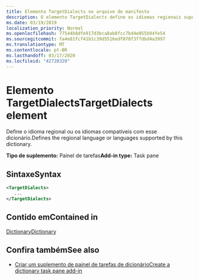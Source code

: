 ```yaml
---
title: Elemento TargetDialects no arquivo de manifesto
description: O elemento TargetDialects define os idiomas regionais suportados por esse dicionário.
ms.date: 03/19/2019
localization_priority: Normal
ms.openlocfilehash: 77544b8dfe917d3bca8ab8fcc7bd4e055b94fe54
ms.sourcegitcommit: fa4e81fcf41b1c39d5516edf078f3ffdbd4a3997
ms.translationtype: MT
ms.contentlocale: pt-BR
ms.lasthandoff: 03/17/2020
ms.locfileid: "42720320"
---
```

# <a name="targetdialects-element"></a><span data-ttu-id="510ea-103">Elemento TargetDialects</span><span class="sxs-lookup"><span data-stu-id="510ea-103">TargetDialects element</span></span>

<span data-ttu-id="510ea-104">Define o idioma regional ou os idiomas compatíveis com esse dicionário.</span><span class="sxs-lookup"><span data-stu-id="510ea-104">Defines the regional language or languages supported by this dictionary.</span></span>

<span data-ttu-id="510ea-105">**Tipo de suplemento:** Painel de tarefas</span><span class="sxs-lookup"><span data-stu-id="510ea-105">**Add-in type:** Task pane</span></span>

## <a name="syntax"></a><span data-ttu-id="510ea-106">Sintaxe</span><span class="sxs-lookup"><span data-stu-id="510ea-106">Syntax</span></span>

```XML
<TargetDialects>
   ...
</TargetDialects>
```

## <a name="contained-in"></a><span data-ttu-id="510ea-107">Contido em</span><span class="sxs-lookup"><span data-stu-id="510ea-107">Contained in</span></span>

[<span data-ttu-id="510ea-108">Dictionary</span><span class="sxs-lookup"><span data-stu-id="510ea-108">Dictionary</span></span>](dictionary.md)

## <a name="see-also"></a><span data-ttu-id="510ea-109">Confira também</span><span class="sxs-lookup"><span data-stu-id="510ea-109">See also</span></span>

- [<span data-ttu-id="510ea-110">Criar um suplemento de painel de tarefas de dicionário</span><span class="sxs-lookup"><span data-stu-id="510ea-110">Create a dictionary task pane add-in</span></span>](../../word/dictionary-task-pane-add-ins.md)

